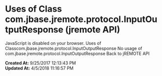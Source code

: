 # Uses of Class com.jbase.jremote.protocol.InputOutputResponse (jremote API)

JavaScript is disabled on your browser. Uses of Classcom.jbase.jremote.protocol.InputOutputResponse No usage of com.jbase.jremote.protocol.InputOutputResponse Back to jREMOTE API  

**Created At:** 9/25/2017 12:13:43 PM  
**Updated At:** 4/5/2018 11:16:57 PM  

